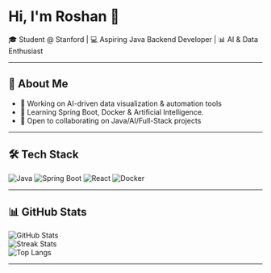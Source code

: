 # Hi, I'm Roshan 👋  

🎓 Student @ Stanford | 💻 Aspiring Java Backend Developer | 📊 AI & Data Enthusiast  

---

## 🚀 About Me  
- 🔭 Working on AI-driven data visualization & automation tools  
- 🌱 Learning Spring Boot, Docker & Artificial Intelligence.
- 👯 Open to collaborating on Java/AI/Full-Stack projects   

---

## 🛠 Tech Stack  
![Java](https://img.shields.io/badge/Java-ED8B00?style=for-the-badge&logo=java&logoColor=white)
![Spring Boot](https://img.shields.io/badge/SpringBoot-6DB33F?style=for-the-badge&logo=springboot&logoColor=white)
![React](https://img.shields.io/badge/React-20232A?style=for-the-badge&logo=react&logoColor=61DAFB)
![Docker](https://img.shields.io/badge/Docker-2496ED?style=for-the-badge&logo=docker&logoColor=white)

---

## 📊 GitHub Stats  
![GitHub Stats](https://github-readme-stats.vercel.app/api?username=your-username&show_icons=true&theme=radical)  
![Streak Stats](https://streak-stats.demolab.com?user=your-username&theme=radical)  
![Top Langs](https://github-readme-stats.vercel.app/api/top-langs/?username=your-username&layout=compact)


---

